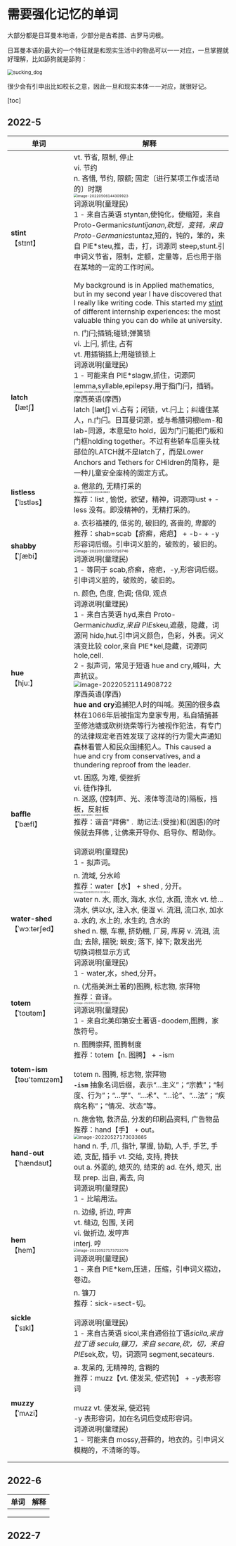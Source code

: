 # 需要强化记忆的单词



大部分都是日耳曼本地语，少部分是古希腊、古罗马词根。

日耳曼本语的最大的一个特征就是和现实生活中的物品可以一一对应，一旦掌握就好理解，比如舔狗就是舔狗：

<img src="./intensifyImg/sucking_dog.gif" alt="sucking_dog" style="zoom:80%;" /> 

很少会有引申出比如校长之意，因此一旦和现实本体一一对应，就很好记。



[toc]



## 2022-5

| 单词                                | 解释                                                         |
| ----------------------------------- | ------------------------------------------------------------ |
| **stint**<br />【stɪnt】            | vt. 节省, 限制, 停止<br/>vi. 节约<br/>n. 吝惜, 节约, 限额; 固定〔进行某项工作或活动的〕时期<br/><img src="./intensifyImg/image-20220506144309923.png" alt="image-20220506144309923" style="zoom:50%;" /><br/>词源说明(童理民)  <br/>1 - 来自古英语 styntan,使钝化，使缩短，来自 Proto-Germanic*stuntijanan,砍短，变钝，来自Proto-Germanic*stuntaz,短的，钝的，笨的，来自 PIE*steu,推，击，打，词源同 steep,stunt.引申词义节省，限制，定额，定量等，后也用于指在某地的一定的工作时间。<br /><br />My background is in Applied mathematics, but in my second year I have discovered that I really like writing code. This started my [stint](https://ludoro.github.io/blog/career/2022/02/14/newgrad.html) of different internship experiences: the most valuable thing you can do while at university. |
| **latch**<br />【lætʃ】             | n. 门闩;插销;碰锁;弹簧锁<br/>vi. 上闩, 抓住, 占有<br/>vt. 用插销插上;用碰锁锁上<br/>词源说明(童理民)  <br/>1 - 可能来自 PIE*slagw,抓住，词源同 lemma,syllable,epilepsy.用于指门闩，插销。<br/><img src="./intensifyImg/image-20220510113541410.png" alt="image-20220510113541410" style="zoom: 33%;" /><br/>摩西英语(摩西)<br/>latch [lætʃ] vi.占有；闭锁，vt.闩上；纠缠住某人，n.门闩。日耳曼词源，或与希腊词根lem-和lab-同源，本意是to hold，因为门闩能把门板和门框holding together。不过有些轿车后座头枕部位的LATCH就不是latch了，而是Lower Anchors and Tethers for CHildren的简称，是一种儿童安全座椅的固定方式。 |
| **listless**<br />【ˈlɪstləs】      | a. 倦怠的, 无精打采的<br/><img src="./intensifyImg/image-20220510150449663.png" alt="image-20220510150449663" style="zoom:33%;" /><br />推荐：list , 愉悦，欲望，精神，词源同lust + -less 没有。即没精神的，无精打采的。 |
| **shabby**<br />【ˈʃæbi】           | a. 衣衫褴褛的, 低劣的, 破旧的, 吝啬的, 卑鄙的<br/>推荐：shab=scab【疥癣，疮疤】 + -b- + -y形容词后缀。引申词义脏的，破败的，破旧的。<br/><img src="./intensifyImg/image-20220510150716746.png" alt="image-20220510150716746" style="zoom:50%;" /><br/>词源说明(童理民)  <br/>1 - 等同于 scab,疥癣，疮疤，-y,形容词后缀。引申词义脏的，破败的，破旧的。 |
| **hue**<br />【hjuː】               | n. 颜色, 色度, 色调; 信仰, 观点<br/>词源说明(童理民)  <br/>1 - 来自古英语 hyd,来自 Proto-Germanic*hudiz,来自 PIE*skeu,遮蔽，隐藏，词源同 hide,hut.引申词义颜色，色彩，外表。词义演变比较 color,来自 PIE*kel,隐藏，词源同 hole,cell.<br/>2 - 拟声词，常见于短语 hue and cry,喊叫，大声抗议。<br/><img src="./intensifyImg/image-20220521114908722.png" alt="image-20220521114908722" style="zoom: 90%;" /><br/>摩西英语(摩西)<br/>**hue and cry**追捕犯人时的叫喊。英国的很多森林在1066年后被指定为皇家专用，私自猎捕甚至修池塘或砍树烧柴等行为被视作犯法，有专门的法律规定老百姓发现了这样的行为需大声通知森林看管人和民众围捕犯人。This caused a hue and cry from conservatives, and a thundering reproof from the leader. |
| **baffle**<br />【ˈbæfl】           | vt. 困惑, 为难, 使挫折<br/>vi. 徒作挣扎<br/>n. 迷惑, (控制声、光、液体等流动的)隔板，挡板，反射板<br/><img src="./intensifyImg/1200px-Agitated_vessel.svg.png" alt="Baffle (heat transfer) - Wikipedia" style="zoom: 25%;" /><br />推荐：谐音"拜佛" . &nbsp;助记法:(受挫)和(困惑)的时候就去拜佛 , 让佛来开导你、启导你、帮助你。<br/><br/>词源说明(童理民)  <br/>1 - 拟声词。 |
| **water-shed** <br />【ˈwɔːtərʃed】 | n. 流域, 分水岭<br/>推荐：water【水】 + shed , 分开。<br/><img src="./intensifyImg/image-20220523112158634.png" alt="image-20220523112158634" style="zoom:33%;" /><br/>water n. 水, 雨水, 海水, 水位, 水面, 流水 vt. 给...浇水, 供以水, 注入水, 使湿 vi. 流泪, 流口水, 加水 a. 水的, 水上的, 水生的, 含水的<br/>shed n. 棚, 车棚, 挤奶棚, 厂房, 库房 v. 流泪, 流血; 去除, 摆脱; 蜕皮; 落下, 掉下; 散发出光<br/>切换词根显示方式<br/>词源说明(童理民)  <br/>1 - water,水，shed,分开。 |
| **totem**<br />【ˈtoʊtəm】          | n. (尤指美洲土著的)图腾, 标志物, 崇拜物<br/>推荐：音译。<br/><img src="./intensifyImg/image-20220523112332941.png" alt="image-20220523112332941" style="zoom: 33%;" /><br/>词源说明(童理民)  <br/>1 - 来自北美印第安土著语-doodem,图腾，家族符号。 |
| **totem-ism**<br />【təʊ'təmɪzəm】  | n. 图腾崇拜, 图腾制度<br/>推荐：totem【n. 图腾】 + -ism<br/><br/>totem n. 图腾, 标志物, 崇拜物<br/>**`-ism`** 抽象名词后缀，表示“…主义”；“宗教”；“制度、行为”；“…学”、“…术”、“…论”、“…法”；“疾病名称”；“情况、状态”等。 |
| **hand-out**<br />【ˈhændaʊt】      | n. 施舍物, 救济品, 分发的印刷品资料, 广告物品<br/>推荐：hand【手】 + out。<br/><img src="./intensifyImg/image-20220527173033885.png" alt="image-20220527173033885" style="zoom:67%;" /><br/>hand n. 手, 爪, 指针, 掌握, 协助, 人手, 手艺, 手迹, 支配, 插手 vt. 交给, 支持, 搀扶<br/>out a. 外面的, 熄灭的, 结束的 ad. 在外, 熄灭, 出现 prep. 出自, 离去, 向<br/>词源说明(童理民)  <br/>1 - 比喻用法。 |
| **hem**<br />【hem】                | n. 边缘, 折边, 哼声<br/>vt. 缝边, 包围, 关闭<br/>vi. 做折边, 发哼声<br/>interj. 哼<br/><img src="./intensifyImg/image-20220527173722079.png" alt="image-20220527173722079" style="zoom: 50%;" /><br />词源说明(童理民)  <br/>1 - 来自 PIE*kem,压进，压缩，引申词义褶边，卷边。 |
| **sickle**<br />【ˈsɪkl】           | n. 镰刀<br/>推荐：sick-=sect-切。<br/><br/>词源说明(童理民)  <br/>1 - 来自古英语 sicol,来自通俗拉丁语*sicila,来自拉丁语 secula,镰刀，来自 secare,砍，切，来自PIE*sek,砍，切，词源同 segment,secateurs. |
| **muzzy**<br />【ˈmʌzi】            | a. 发呆的, 无精神的, 含糊的<br/>推荐：muzz【vt. 使发呆, 使迟钝】 + -y表形容词<br/><br/>muzz vt. 使发呆, 使迟钝<br/>-y 表形容词，加在名词后变成形容词。<br/>词源说明(童理民)  <br/>1 - 可能来自 mossy,苔藓的，地衣的。引申词义模糊的，不清晰的等。 |
|                                     |                                                              |
|                                     |                                                              |



## 2022-6

| 单词 | 解释 |
| ---- | ---- |
|      |      |
|      |      |
|      |      |



## 2022-7



